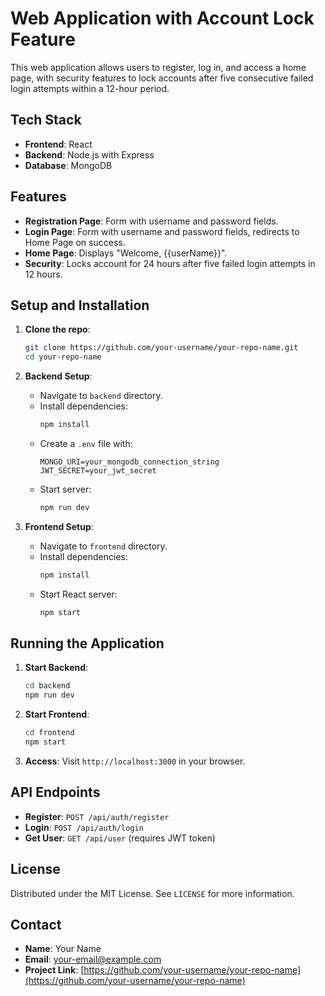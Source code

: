 # Web Application with Account Lock Feature

This web application allows users to register, log in, and access a home page, with security features to lock accounts after five consecutive failed login attempts within a 12-hour period.

## Tech Stack

- **Frontend**: React
- **Backend**: Node.js with Express
- **Database**: MongoDB

## Features

- **Registration Page**: Form with username and password fields.
- **Login Page**: Form with username and password fields, redirects to Home Page on success.
- **Home Page**: Displays "Welcome, {{userName}}".
- **Security**: Locks account for 24 hours after five failed login attempts in 12 hours.

## Setup and Installation

1. **Clone the repo**:
    ```bash
    git clone https://github.com/your-username/your-repo-name.git
    cd your-repo-name
    ```

2. **Backend Setup**:
    - Navigate to `backend` directory.
    - Install dependencies:
        ```bash
        npm install
        ```
    - Create a `.env` file with:
        ```
        MONGO_URI=your_mongodb_connection_string
        JWT_SECRET=your_jwt_secret
        ```
    - Start server:
        ```bash
        npm run dev
        ```

3. **Frontend Setup**:
    - Navigate to `frontend` directory.
    - Install dependencies:
        ```bash
        npm install
        ```
    - Start React server:
        ```bash
        npm start
        ```

## Running the Application

1. **Start Backend**:
    ```bash
    cd backend
    npm run dev
    ```

2. **Start Frontend**:
    ```bash
    cd frontend
    npm start
    ```

3. **Access**: Visit `http://localhost:3000` in your browser.

## API Endpoints

- **Register**: `POST /api/auth/register`
- **Login**: `POST /api/auth/login`
- **Get User**: `GET /api/user` (requires JWT token)

## License

Distributed under the MIT License. See `LICENSE` for more information.

## Contact

- **Name**: Your Name
- **Email**: your-email@example.com
- **Project Link**: [https://github.com/your-username/your-repo-name](https://github.com/your-username/your-repo-name)
